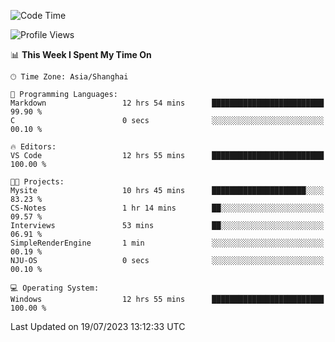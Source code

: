 <!--START_SECTION:waka-->
![Code Time](http://img.shields.io/badge/Code%20Time-1%2C050%20hrs%2054%20mins-blue)

![Profile Views](http://img.shields.io/badge/Profile%20Views-3-blue)

📊 **This Week I Spent My Time On** 

```text
🕑︎ Time Zone: Asia/Shanghai

💬 Programming Languages: 
Markdown                 12 hrs 54 mins      █████████████████████████   99.90 % 
C                        0 secs              ░░░░░░░░░░░░░░░░░░░░░░░░░   00.10 % 

🔥 Editors: 
VS Code                  12 hrs 55 mins      █████████████████████████   100.00 % 

🐱‍💻 Projects: 
Mysite                   10 hrs 45 mins      █████████████████████░░░░   83.23 % 
CS-Notes                 1 hr 14 mins        ██░░░░░░░░░░░░░░░░░░░░░░░   09.57 % 
Interviews               53 mins             ██░░░░░░░░░░░░░░░░░░░░░░░   06.91 % 
SimpleRenderEngine       1 min               ░░░░░░░░░░░░░░░░░░░░░░░░░   00.19 % 
NJU-OS                   0 secs              ░░░░░░░░░░░░░░░░░░░░░░░░░   00.10 % 

💻 Operating System: 
Windows                  12 hrs 55 mins      █████████████████████████   100.00 % 
```


 Last Updated on 19/07/2023 13:12:33 UTC
<!--END_SECTION:waka-->
